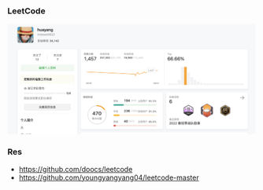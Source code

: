 ### LeetCode
![Alt text](./res/image.png)


### Res
- https://github.com/doocs/leetcode
- https://github.com/youngyangyang04/leetcode-master
